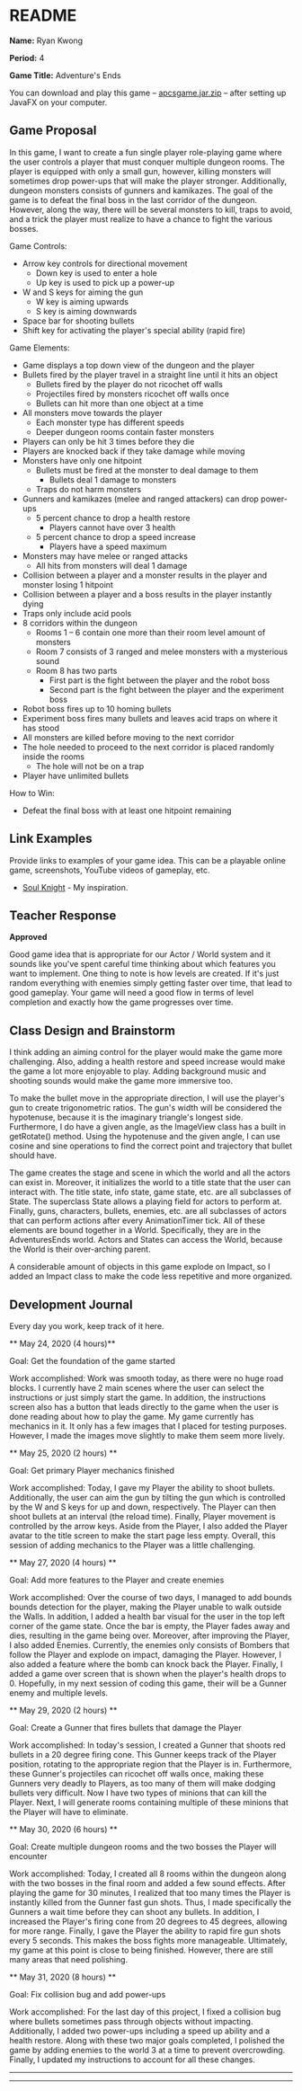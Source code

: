 # README #

**Name:**	Ryan Kwong

**Period:**	4

**Game Title:** Adventure's Ends

You can download and play this game – 
[apcsgame.jar.zip](https://github.com/Penguins478/AdventuresEnds/files/10281442/apcsgame.jar.zip)
– after setting up JavaFX on your computer.

## Game Proposal ##

In this game, I want to create a fun single player role-playing game where the user controls a player that must 
conquer multiple dungeon rooms. The player is equipped with only a small gun, however, killing monsters will sometimes drop power-ups that will make the player stronger. Additionally, dungeon monsters consists of gunners and kamikazes. The goal of the game is to defeat the final boss
in the last corridor of the dungeon. However, along the way, there will be several monsters to kill, traps to avoid, 
and a trick the player must realize to have a chance to fight the various bosses.

Game Controls:

+ Arrow key controls for directional movement
	+ Down key is used to enter a hole
	+ Up key is used to pick up a power-up
+ W and S keys for aiming the gun
	+ W key is aiming upwards
	+ S key is aiming downwards
+ Space bar for shooting bullets
+ Shift key for activating the player's special ability (rapid fire)

Game Elements:

+ Game displays a top down view of the dungeon and the player
+ Bullets fired by the player travel in a straight line until it hits an object
	+ Bullets fired by the player do not ricochet off walls
	+ Projectiles fired by monsters ricochet off walls once
	+ Bullets can hit more than one object at a time
+ All monsters move towards the player
	+ Each monster type has different speeds
	+ Deeper dungeon rooms contain faster monsters
+ Players can only be hit 3 times before they die
+ Players are knocked back if they take damage while moving
+ Monsters have only one hitpoint
	+ Bullets must be fired at the monster to deal damage to them
		+ Bullets deal 1 damage to monsters
	+ Traps do not harm monsters
+ Gunners and kamikazes (melee and ranged attackers) can drop power-ups
	+ 5 percent chance to drop a health restore
		+ Players cannot have over 3 health
	+ 5 percent chance to drop a speed increase
		+ Players have a speed maximum
+ Monsters may have melee or ranged attacks
	+ All hits from monsters will deal 1 damage
+ Collision between a player and a monster results in the player and monster losing 1 hitpoint
+ Collision between a player and a boss results in the player instantly dying
+ Traps only include acid pools
+ 8 corridors within the dungeon
	+ Rooms 1 – 6 contain one more than their room level amount of monsters 
	+ Room 7 consists of 3 ranged and melee monsters with a mysterious sound
	+ Room 8 has two parts
		+ First part is the fight between the player and the robot boss
		+ Second part is the fight between the player and the experiment boss
+ Robot boss fires up to 10 homing bullets
+ Experiment boss fires many bullets and leaves acid traps on where it has stood
+ All monsters are killed before moving to the next corridor
+ The hole needed to proceed to the next corridor is placed randomly inside the rooms
	+ The hole will not be on a trap
+ Player have unlimited bullets

How to Win:

+ Defeat the final boss with at least one hitpoint remaining

## Link Examples ##
Provide links to examples of your game idea.  This can be a playable online game, screenshots, YouTube videos of gameplay, etc.

+ [Soul Knight](https://www.youtube.com/watch?v=fIMcEStojeY) - My inspiration.

## Teacher Response ##

**Approved**

Good game idea that is appropriate for our Actor / World system and it sounds like you've spent careful time thinking about which
features you want to implement.  One thing to note is how levels are created.  If it's just random everything with enemies simply
getting faster over time, that lead to good gameplay.  Your game will need a good flow in terms of level completion and exactly
how the game progresses over time.

## Class Design and Brainstorm ##

I think adding an aiming control for the player would make the game more
challenging. Also, adding a health restore and speed increase would make 
the game a lot more enjoyable to play. Adding background music and shooting sounds
would make the game more immersive too.

To make the bullet move in the appropriate direction, I will use the player's gun to create trigonometric ratios. The gun's width will be considered the hypotenuse, because it is the imaginary triangle's longest side. Furthermore, I do have a given angle, as the ImageView class has a built in getRotate() method. Using the hypotenuse and the given angle, I can use cosine and sine operations to find the correct point and trajectory that bullet should have.

The game creates the stage and scene in which the world and all the actors can exist in. Moreover, it initializes the world to a title state that the user can interact with. The title state, info state, game state, etc. are all subclasses of State. The superclass State allows a playing field for actors to perform at. Finally, guns, characters, bullets, enemies, etc. are all subclasses of actors that can perform actions after every AnimationTimer tick. All of these elements are bound together in a World. Specifically, they are in the AdventuresEnds world. Actors and States can access the World, because the World is their over-arching parent.

A considerable amount of objects in this game explode on Impact, so I added an Impact class
to make the code less repetitive and more organized.

## Development Journal ##

Every day you work, keep track of it here.

** May 24, 2020 (4 hours)**

Goal:  Get the foundation of the game started

Work accomplished:  Work was smooth today, as there were no huge road
					blocks. I currently have 2 main scenes where the user
					can select the instructions or just simply start the 						game. In addition, the instructions screen also has a
					button that leads directly to the game when the user
					is done reading about how to play the game. My game 							currently has mechanics in it. It only has a few images 						that I placed for testing purposes. However, I made the 						images move slightly to make them seem more lively.
					 

** May 25, 2020 (2 hours) **

Goal:  Get primary Player mechanics finished

Work accomplished:  Today, I gave my Player the ability to shoot bullets. 						Additionally, the user can aim the gun by tilting the 						gun which is controlled by the W and S keys for up and 						down, respectively. The Player can then shoot bullets at 					an interval (the reload time). Finally, Player movement 						is controlled by the arrow keys. Aside from the Player, 						I also added the Player avatar to the title screen to 						make the start page less empty. Overall, this session of 					adding mechanics to the Player was a little challenging.

** May 27, 2020 (4 hours) **

Goal: Add more features to the Player and create enemies

Work accomplished: Over the course of two days, I managed to add bounds 						   bounds detection for the player, making the Player unable 				   to walk outside the Walls. In addition, I added a health 					   bar visual for the user in the top left corner of the game 
				   state. Once the bar is empty, the Player fades away and 					   dies, resulting in the game being over. Moreover, after 					   improving the Player, I also added Enemies. Currently, the 
				   enemies only consists of Bombers that follow the Player 
				   and explode on impact, damaging the Player. However, I 					   also added a feature where the bomb can knock back the 					   Player. Finally, I added a game over screen that is shown 				   when the player's health drops to 0. Hopefully, in my next 				   session of coding this game, their will be a Gunner enemy 				   and multiple levels.
				   
** May 29, 2020 (2 hours) **

Goal: Create a Gunner that fires bullets that damage the Player

Work accomplished: In today's session, I created a Gunner that shoots red bullets in a 20 					  degree firing cone. This Gunner keeps track of the Player position,  					  rotating to the appropriate region that the Player is in. Furthermore, 					  these Gunner's projectiles can ricochet off walls once, making these 					  Gunners very deadly to Players, as too many of them will make dodging 					  bullets very difficult. Now I have two types of minions that can kill the 				  Player. Next, I will generate rooms containing multiple of these minions 
				  that the Player will have to eliminate.
				  
** May 30, 2020 (6 hours) **

Goal: Create multiple dungeon rooms and the two bosses the Player will encounter

Work accomplished: Today, I created all 8 rooms within the dungeon along with the two bosses 
				  in the final room and added a few sound effects. After playing the game for 30 minutes, I realized that 				  too many times the Player is instantly killed from the Gunner fast gun 					  shots. Thus, I made specifically the Gunners a wait time before they can 				  shoot any bullets. In addition, I increased the Player's firing cone from 
				  20 degrees to 45 degrees, allowing for more range. Finally, I gave the 
				  Player the ability to rapid fire gun shots every 5 seconds. This makes
				  the boss fights more manageable. Ultimately, my game at this point is close
				  to being finished. However, there are still many areas that need polishing.

** May 31, 2020 (8 hours) **

Goal: Fix collision bug and add power-ups

Work accomplished: For the last day of this project, I fixed a collision bug where bullets 
				  sometimes pass through objects without impacting. Additionally, I added two
				  power-ups including a speed up ability and a health restore. Along with 					  these two major goals completed, I polished the game by adding enemies to 				  the world 3 at a time to prevent overcrowding. Finally, I updated my 					  instructions to account for all these changes.

***
***
